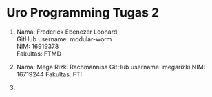 # Uro Programming Tugas 2

1. Nama: Frederick Ebenezer Leonard  
   GitHub username: modular-worm  
   NIM: 16919378  
   Fakultas: FTMD  
   
2. Nama:  Mega Rizki Rachmannisa
   GitHub username:  megarizki
   NIM: 16719244
   Fakultas: FTI

3.





